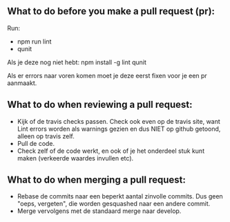 ## What to do before you make a pull request (pr):
Run:
- npm run lint
- qunit

Als je deze nog niet hebt:
npm install -g lint qunit

Als er errors naar voren komen moet je deze eerst fixen voor je een pr aanmaakt.

## What to do when reviewing a pull request:
- Kijk of de travis checks passen. Check ook even op de travis site, want Lint errors worden als warnings gezien en dus NIET op github getoond, alleen op travis zelf.
- Pull de code.
- Check zelf of de code werkt, en ook of je het onderdeel stuk kunt maken (verkeerde waardes invullen etc).

## What to do when merging a pull request:
- Rebase de commits naar een beperkt aantal zinvolle commits. Dus geen "oeps, vergeten", die worden gesquashed naar een andere commit.
- Merge vervolgens met de standaard merge naar develop.
